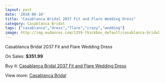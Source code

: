 ```yaml
---
layout: post
date: '2018-06-10'
title: "Casablanca Bridal 2037 Fit and Flare Wedding Dress"
category: Casablanca Bridal
tags: ["casablanca","dress","flare","crazy","wedding"]
image: http://img.eudances.com/1359-thickbox_default/casablanca-bridal-2037-fit-and-flare-wedding-dress.jpg
---
```

Casablanca Bridal 2037 Fit and Flare Wedding Dress

On Sales: **$351.99**
<a href="https://www.eudances.com/en/casablanca-bridal/479-casablanca-bridal-2037-fit-and-flare-wedding-dress.html"><amp-img layout="responsive" width="600" height="600" src="//img.eudances.com/1359-thickbox_default/casablanca-bridal-2037-fit-and-flare-wedding-dress.jpg" alt="Casablanca Bridal 2037 Fit and Flare Wedding Dress 0" /></a>
<a href="https://www.eudances.com/en/casablanca-bridal/479-casablanca-bridal-2037-fit-and-flare-wedding-dress.html"><amp-img layout="responsive" width="600" height="600" src="//img.eudances.com/1361-thickbox_default/casablanca-bridal-2037-fit-and-flare-wedding-dress.jpg" alt="Casablanca Bridal 2037 Fit and Flare Wedding Dress 1" /></a>
<a href="https://www.eudances.com/en/casablanca-bridal/479-casablanca-bridal-2037-fit-and-flare-wedding-dress.html"><amp-img layout="responsive" width="600" height="600" src="//img.eudances.com/1360-thickbox_default/casablanca-bridal-2037-fit-and-flare-wedding-dress.jpg" alt="Casablanca Bridal 2037 Fit and Flare Wedding Dress 2" /></a>

Buy it: [Casablanca Bridal 2037 Fit and Flare Wedding Dress](https://www.eudances.com/en/casablanca-bridal/479-casablanca-bridal-2037-fit-and-flare-wedding-dress.html "Casablanca Bridal 2037 Fit and Flare Wedding Dress")

View more: [Casablanca Bridal](https://www.eudances.com/en/4-casablanca-bridal "Casablanca Bridal")